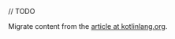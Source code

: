 [//]: # (title: Add dependencies)

// TODO

Migrate content from the [article at kotlinlang.org](). 